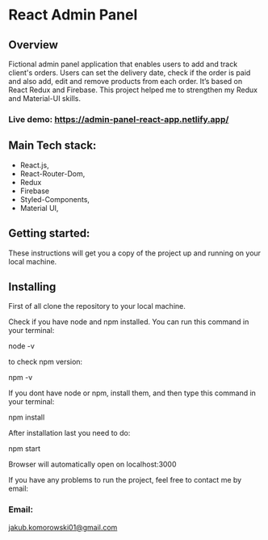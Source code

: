 # React Admin Panel

## Overview

Fictional admin panel application that enables users to add and track client's orders. Users can set the delivery date, check if the order is paid and also add, edit and remove products from each order. It’s based on React Redux and Firebase. This project helped me to strengthen my Redux and Material-UI skills.

### Live demo: https://admin-panel-react-app.netlify.app/

## Main Tech stack:

- React.js,
- React-Router-Dom,
- Redux
- Firebase
- Styled-Components,
- Material UI,

## Getting started:

These instructions will get you a copy of the project up and running on your local machine.

## Installing

First of all clone the repository to your local machine.

Check if you have node and npm installed. You can run this command in your terminal:

node -v

to check npm version:

npm -v

If you dont have node or npm, install them, and then type this command in your terminal:

npm install

After installation last you need to do:

npm start

Browser will automatically open on localhost:3000

If you have any problems to run the project, feel free to contact me by email:

### Email:

jakub.komorowski01@gmail.com
